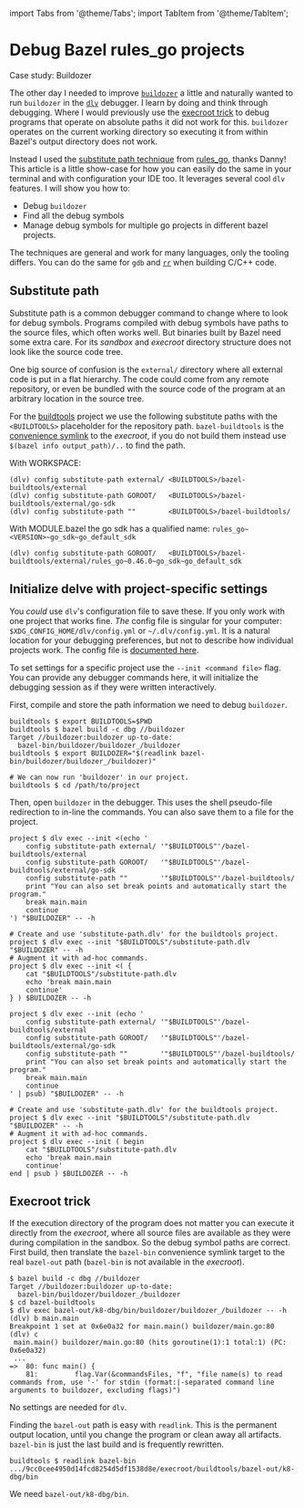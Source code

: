 import Tabs from '@theme/Tabs';
import TabItem from '@theme/TabItem';

# Debug Bazel rules_go projects

Case study: Buildozer

The other day I needed to improve [`buildozer`] a little
and naturally wanted to run `buildozer` in the [`dlv`] debugger.
I learn by doing and think through debugging.
Where I would previously use the [execroot trick]
to debug programs that operate on absolute paths
it did not work for this.
`buildozer` operates on the current working directory
so executing it from within Bazel's output directory does not work.

Instead I used the [substitute path technique] from [rules_go],
thanks Danny!
This article is a little show-case
for how you can easily do the same in your terminal
and with configuration your IDE too.
It leverages several cool `dlv` features.
I will show you how to:

* Debug `buildozer`
* Find all the debug symbols
* Manage debug symbols for multiple go projects in different bazel projects.

The techniques are general and work for many languages,
only the tooling differs.
You can do the same for `gdb` and [`rr`] when building C/C++ code.

[`rr`]: https://github.com/rr-debugger/rr
[`buildozer`]: https://github.com/bazelbuild/buildtools/blob/master/buildozer/README.md
[`dlv`]: https://github.com/go-delve/delve/
[execroot trick]: /docs/tips/debug-bazel-go-projects/#execroot-trick
[substitute path technique]: https://github.com/bazelbuild/rules_go/issues/1708#issuecomment-791114337
[rules_go]: https://github.com/bazelbuild/rules_go/

## Substitute path

Substitute path is a common debugger command to change where to look for debug symbols.
Programs compiled with debug symbols have paths to the source files,
which often works well.
But binaries built by Bazel
need some extra care.
For its _sandbox_ and _execroot_ directory structure
does not look like the source code tree.

One big source of confusion is the `external/` directory
where all external code is put in a flat hierarchy.
The code could come from any remote repository,
or even be bundled with the source code of the program
at an arbitrary location in the source tree.

For the [buildtools] project we use the following substitute paths
with the `<BUILDTOOLS>` placeholder for the repository path.
`bazel-buildtools` is the [convenience symlink] to the _execroot_,
if you do not build them instead use `$(bazel info output_path)/..` to find the path.

With WORKSPACE:
```
(dlv) config substitute-path external/ <BUILDTOOLS>/bazel-buildtools/external
(dlv) config substitute-path GOROOT/   <BUILDTOOLS>/bazel-buildtools/external/go-sdk
(dlv) config substitute-path ""        <BUILDTOOLS>/bazel-buildtools/
```

With MODULE.bazel the go sdk has a qualified name: `rules_go~<VERSION>~go_sdk~go_default_sdk`
```
(dlv) config substitute-path GOROOT/   <BUILDTOOLS>/bazel-buildtools/external/rules_go~0.46.0~go_sdk~go_default_sdk
```

## Initialize delve with project-specific settings

You _could_ use `dlv`'s configuration file to save these.
If you only work with one project that works fine.
_The_ config file is singular for your computer:
`$XDG_CONFIG_HOME/dlv/config.yml` or `~/.dlv/config.yml`.
It is a natural location for your debugging preferences,
but not to describe how individual projects work.
The config file is [documented here].

[documented here]: https://github.com/go-delve/delve/blob/master/Documentation/cli/README.md

To set settings for a specific project
use the `--init <command file>` flag.
You can provide any debugger commands here,
it will initialize the debugging session
as if they were written interactively.

First, compile and store the path information
we need to debug `buildozer`.

```
buildtools $ export BUILDTOOLS=$PWD
buildtools $ bazel build -c dbg //buildozer
Target //buildozer:buildozer up-to-date:
  bazel-bin/buildozer/buildozer_/buildozer
buildtools $ export BUILDOZER="$(readlink bazel-bin/buildozer/buildozer_/buildozer)"

# We can now run 'buildozer' in our project.
buildtools $ cd /path/to/project
```

Then, open `buildozer` in the debugger.
This uses the shell pseudo-file redirection to in-line the commands.
You can also save them to a file for the project.

<Tabs>
<TabItem value="bash" label="Bash" default>

```
project $ dlv exec --init <(echo '
    config substitute-path external/ '"$BUILDTOOLS"'/bazel-buildtools/external
    config substitute-path GOROOT/   '"$BUILDTOOLS"'/bazel-buildtools/external/go-sdk
    config substitute-path ""        '"$BUILDTOOLS"'/bazel-buildtools/
    print "You can also set break points and automatically start the program."
    break main.main
    continue
') "$BUILDOZER" -- -h
```

```
# Create and use 'substitute-path.dlv' for the buildtools project.
project $ dlv exec --init "$BUILDTOOLS"/substitute-path.dlv "$BUILDOZER" -- -h
# Augment it with ad-hoc commands.
project $ dlv exec --init <( {
    cat "$BUILDTOOLS"/substitute-path.dlv
    echo 'break main.main
    continue'
} ) $BUILDOZER -- -h
```

</TabItem>
<TabItem value="fish" label="Fish">

```
project $ dlv exec --init (echo '
    config substitute-path external/ '"$BUILDTOOLS"'/bazel-buildtools/external
    config substitute-path GOROOT/   '"$BUILDTOOLS"'/bazel-buildtools/external/go-sdk
    config substitute-path ""        '"$BUILDTOOLS"'/bazel-buildtools/
    print "You can also set break points and automatically start the program."
    break main.main
    continue
' | psub) "$BUILDOZER" -- -h
```

```
# Create and use 'substitute-path.dlv' for the buildtools project.
project $ dlv exec --init "$BUILDTOOLS"/substitute-path.dlv "$BUILDOZER" -- -h
# Augment it with ad-hoc commands.
project $ dlv exec --init ( begin
    cat "$BUILDTOOLS"/substitute-path.dlv
    echo 'break main.main
    continue'
end | psub ) $BUILDOZER -- -h
```

</TabItem>
</Tabs>

[convenience symlink]: https://bazel.build/remote/output-directories#layout
[buildtools]: https://github.com/bazelbuild/buildtools

## Execroot trick

If the execution directory of the program does not matter
you can execute it directly from the _execroot_,
where all source files are available as they were during compilation in the sandbox.
So the debug symbol paths are correct.
First build, then translate the `bazel-bin` convenience symlink target
to the real `bazel-out` path
(`bazel-bin` is not available in the _execroot_).

```
$ bazel build -c dbg //buildozer
Target //buildozer:buildozer up-to-date:
  bazel-bin/buildozer/buildozer_/buildozer
$ cd bazel-buildtools
$ dlv exec bazel-out/k8-dbg/bin/buildozer/buildozer_/buildozer -- -h
(dlv) b main.main
Breakpoint 1 set at 0x6e0a32 for main.main() buildozer/main.go:80
(dlv) c
 main.main() buildozer/main.go:80 (hits goroutine(1):1 total:1) (PC: 0x6e0a32)
 ...
=>  80: func main() {
    81:         flag.Var(&commandsFiles, "f", "file name(s) to read commands from, use '-' for stdin (format:|-separated command line arguments to buildozer, excluding flags)")
```

No settings are needed for `dlv`.

Finding the `bazel-out` path is easy with `readlink`.
This is the permanent output location,
until you change the program or clean away all artifacts.
`bazel-bin` is just the last build and is frequently rewritten.

```
buildtools $ readlink bazel-bin
.../9cc0cee4950d14fcd8254d5df1538d8e/execroot/buildtools/bazel-out/k8-dbg/bin
```
We need `bazel-out/k8-dbg/bin`.
